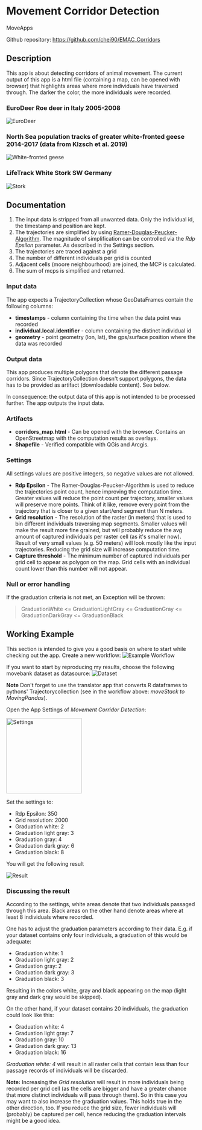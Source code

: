 # Movement Corridor Detection

MoveApps

Github repository: https://github.com/chei90/EMAC_Corridors

## Description

This app is about detecting corridors of animal movement. The current output of this app is a html file (containing a map, can be opened with browser) that highlights areas where more individuals have traversed through. The darker the color, the more individuals were recorded.

### EuroDeer Roe deer in Italy 2005-2008
![EuroDeer](documentation/euro_deer_20m_res.jpg)

### North Sea population tracks of greater white-fronted geese 2014-2017 (data from Klzsch et al. 2019)
![White-fronted geese](documentation/geese.jpg)

### LifeTrack White Stork SW Germany
![Stork](documentation/stork.jpg)

## Documentation

1. The input data is stripped from all unwanted data. Only the individual id, the timestamp and position are kept.
2. The trajectories are simplified by using [Ramer-Douglas-Peucker-Algorithm](https://en.wikipedia.org/wiki/Ramer%E2%80%93Douglas%E2%80%93Peucker_algorithm). The magnitude of simplification can be controlled via the *Rdp Epsilon* parameter. As described in the Settings section.
3. The trajectories are traced against a grid
4. The number of different individuals per grid is counted
5. Adjacent cells (moore neighbourhood) are joined, the MCP is calculated.
6. The sum of mcps is simplified and returned.

### Input data

The app expects a TrajectoryCollection whose GeoDataFrames contain the following columns: 

* **timestamps** - column containing the time when the data point was recorded
* **individual.local.identifier** - column containing the distinct individual id
* **geometry** - point geometry (lon, lat), the gps/surface position where the data was recorded

### Output data
This app produces multiple polygons that denote the different passage corridors. Since TrajectoryCollection doesn't support polygons, the data has to be provided as artifact (downloadable content). See below. 

In consequence: the output data of this app is not intended to be processed further. The app outputs the input data.

### Artifacts

* **corridors_map.html** - Can be opened with the browser. Contains an OpenStreetmap with the computation results as overlays. 
* **Shapefile** - Verified compatible with QGis and Arcgis. 

### Settings 
All settings values are positive integers, so negative values are not allowed.

* **Rdp Epsilon** - The Ramer-Douglas-Peucker-Algorithm is used to reduce the trajectories point count, hence improving the computation time. Greater values will reduce the point count per trajectory, smaller values will preserve more points. Think of it like, remove every point from the trajectory that is closer to a given start/end segment than N meters.
* **Grid resolution** - The resolution of the raster (in meters) that is used to bin different individuals traversing map segments. Smaller values will make the result more fine grained, but will probably reduce the avg amount of captured individuals per raster cell (as it's smaller now). Result of very small values (e.g. 50 meters) will look mostly like the input trajectories. Reducing the grid size will increase computation time.
* **Capture threshold** - The minimum number of captured individuals per grid cell to appear as polygon on the map. Grid cells with an individual count lower than this number will not appear.

### Null or error handling

If the graduation criteria is not met, an Exception will be thrown:
> GraduationWhite <= GraduationLightGray <= GraduationGray <= GraduationDarkGray <= GraduationBlack

## Working Example

This section is intended to give you a good basis on where to start while checking out the app. Create a new workflow:
![Example Workflow](documentation/moveapps_config/sample%20workflow.jpg)

If you want to start by reproducing my results, choose the following movebank dataset as datasource:
![Dataset](documentation/moveapps_config/movebank.png)

**Note** Don't forget to use the translator app that converts R dataframes to pythons' Trajectorycollection (see in the workflow above: *moveStack to MovingPandas*).

Open the App Settings of *Movement Corridor Detection*:

<img src="documentation/moveapps_config/corridors_settings.png" alt="Settings" width="200"/>

Set the settings to:

* Rdp Epsilon: 350
* Grid resolution: 2000
* Graduation white: 2
* Graduation light gray: 3
* Graduation gray: 4
* Graduation dark gray: 6
* Graduation black: 8

You will get the following result

![Result](documentation/moveapps_config/result.jpg)

### Discussing the result

According to the settings, white areas denote that two individuals passaged through this area. Black areas on the other hand denote areas where at least 8 individuals where recorded. 

One has to adjust the graduation parameters according to their data. E.g. if your dataset contains only four individuals, a graduation of this would be adequate:

* Graduation white: 1
* Graduation light gray: 2
* Graduation gray: 2
* Graduation dark gray: 3
* Graduation black: 3

Resulting in the colors white, gray and black appearing on the map (light gray and dark gray would be skipped).

On the other hand, if your dataset contains 20 individuals, the graduation could look like this:

* Graduation white: 4
* Graduation light gray: 7
* Graduation gray: 10
* Graduation dark gray: 13
* Graduation black: 16

*Graduation white: 4* will result in all raster cells that contain less than four passage records of individuals will be discarded.

**Note:** Increasing the *Grid resolution* will result in more individuals being recorded per grid cell (as the cells are bigger and have a greater chance that more distinct individuals will pass through them). So in this case you may want to also increase the graduation values. This holds true in the other direction, too. If you reduce the grid size, fewer individuals will (probably) be captured per cell, hence reducing the graduation intervals might be a good idea.